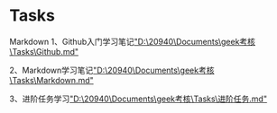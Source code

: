 # Tasks
Markdown
1、Github入门学习笔记["D:\20940\Documents\geek考核\Tasks\Github.md"]()


2、Markdown学习笔记["D:\20940\Documents\geek考核\Tasks\Markdown.md"]()


3、进阶任务学习["D:\20940\Documents\geek考核\Tasks\进阶任务.md"]()
